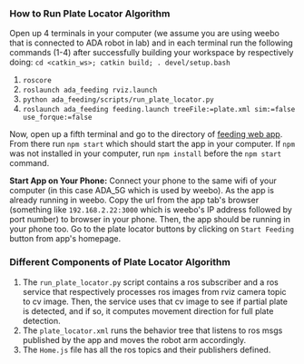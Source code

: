 ### How to Run Plate Locator Algorithm
Open up 4 terminals in your computer (we assume you are using weebo that is connected to ADA robot in lab) and in each terminal run the following commands (1-4) after successfully building your workspace by respectively doing: `cd <catkin_ws>; catkin build; . devel/setup.bash`

1. `roscore`
2. `roslaunch ada_feeding rviz.launch`
3. `python ada_feeding/scripts/run_plate_locator.py`
4. `roslaunch ada_feeding feeding.launch treeFile:=plate.xml sim:=false use_forque:=false`

Now, open up a fifth terminal and go to the directory of [feeding web app](https://github.com/personalrobotics/feeding_web_interface/tree/2022_revamp/feedingwebapp). From there run `npm start` which should start the app in your computer. If `npm` was not installed in your computer, run `npm install` before the `npm start` command.

**Start App on Your Phone:** Connect your phone to the same wifi of your computer (in this case ADA_5G which is used by weebo). As the app is already running in weebo. Copy the url from the app tab's browser (something like `192.168.2.22:3000` which is weebo's IP address followed by port number) to browser in your phone. Then, the app should be running in your phone too. Go to the plate locator buttons by clicking on `Start Feeding` button from app's homepage.

### Different Components of Plate Locator Algorithm
1. The `run_plate_locator.py` script contains a ros subscriber and a ros service that respectively processes ros images from rviz camera topic to cv image. Then, the service uses that cv image to see if partial plate is detected, and if so, it computes movement direction for full plate detection.
2. The `plate_locator.xml` runs the behavior tree that listens to ros msgs published by the app and moves the robot arm accordingly.
3. The `Home.js` file has all the ros topics and their publishers defined.